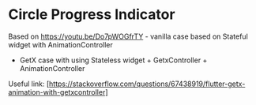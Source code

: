 # Circle Progress Indicator

Based on https://youtu.be/Do7pWOGfrTY - vanilla case based on Stateful widget with AnimationController

+ GetX case with using Stateless widget + GetxController + AnimationController

Useful link: [https://stackoverflow.com/questions/67438919/flutter-getx-animation-with-getxcontroller]
